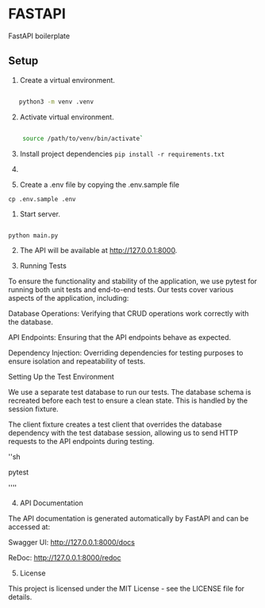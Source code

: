 # FASTAPI

FastAPI boilerplate

 

## Setup

 

1. Create a virtual environment.

 ```sh

    python3 -m venv .venv

 ```

2. Activate virtual environment.

```sh

    source /path/to/venv/bin/activate`

```

3. Install project dependencies `pip install -r requirements.txt`

4.

5. Create a .env file by copying the .env.sample file

`cp .env.sample .env`

 

1. Start server.

 ```sh

 python main.py

```

2. The API will be available at http://127.0.0.1:8000.

3. Running Tests

 To ensure the functionality and stability of the application, we use pytest for running both unit tests and end-to-end tests. Our tests cover various aspects of the application, including:

 

Database Operations: Verifying that CRUD operations work correctly with the database.

API Endpoints: Ensuring that the API endpoints behave as expected.

Dependency Injection: Overriding dependencies for testing purposes to ensure isolation and repeatability of tests.

Setting Up the Test Environment

We use a separate test database to run our tests. The database schema is recreated before each test to ensure a clean state. This is handled by the session fixture.

 

The client fixture creates a test client that overrides the database dependency with the test database session, allowing us to send HTTP requests to the API endpoints during testing.

 

''sh

  pytest

''''

4. API Documentation

The API documentation is generated automatically by FastAPI and can be accessed at:

 

Swagger UI: http://127.0.0.1:8000/docs

ReDoc: http://127.0.0.1:8000/redoc

 

5. License

This project is licensed under the MIT License - see the LICENSE file for details.




